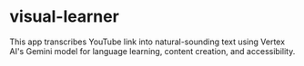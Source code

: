 # visual-learner
This app transcribes YouTube link into natural-sounding text using Vertex AI's Gemini model for language learning, content creation, and accessibility.
